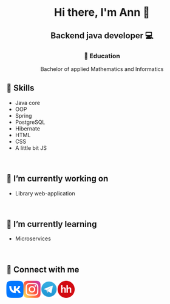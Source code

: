 <h1 align="center">Hi there, I'm Ann 👋</h1>
<h2 align="center">Backend java developer 💻</h2>

<h3 align="center">💼 Education</h3>

<div align="center">Bachelor of applied Mathematics and Informatics</div>

## 📎 Skills

- Java core
- OOP
- Spring
- PostgreSQL
- Hibernate
- HTML
- CSS
- A little bit JS
<br>

## 🔭 I’m currently working on

- Library web-application
<br>

## 🌱 I’m currently learning

- Microservices
<br>

## 🤝 Connect with me
<a href="https://vk.com/nonestbonum"><img align="left" src="https://github.com/nonestbonum/nonestbonum/blob/main/pic/free-png.ru-306-340x340.png" alt="VK" width="45px"/></a>
<a href="https://instagram.com/mrbrann"><img align="left" src="https://github.com/nonestbonum/nonestbonum/blob/main/pic/instagram.png" alt="Instagram" width="45px"/></a>
<a href="https://t.me/youstultus"><img align="left" src="https://github.com/nonestbonum/nonestbonum/blob/main/pic/800px-Telegram_Messenger.png" alt="TG" width="45px"/></a>
<a href="https://nn.hh.ru/resume/2cea5445ff0bac56da0039ed1f4b7164727044"><img align="left" src="https://github.com/nonestbonum/nonestbonum/blob/main/pic/480px-HeadHunter_logo.png" alt="HH" width="45px"/></a>
